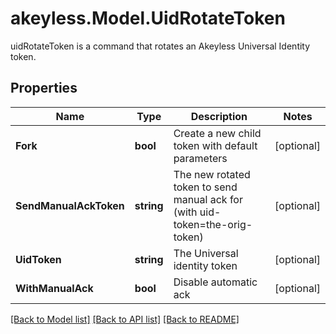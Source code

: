 # akeyless.Model.UidRotateToken
uidRotateToken is a command that rotates an Akeyless Universal Identity token.

## Properties

Name | Type | Description | Notes
------------ | ------------- | ------------- | -------------
**Fork** | **bool** | Create a new child token with default parameters | [optional] 
**SendManualAckToken** | **string** | The new rotated token to send manual ack for (with uid-token&#x3D;the-orig-token) | [optional] 
**UidToken** | **string** | The Universal identity token | [optional] 
**WithManualAck** | **bool** | Disable automatic ack | [optional] 

[[Back to Model list]](../README.md#documentation-for-models) [[Back to API list]](../README.md#documentation-for-api-endpoints) [[Back to README]](../README.md)

